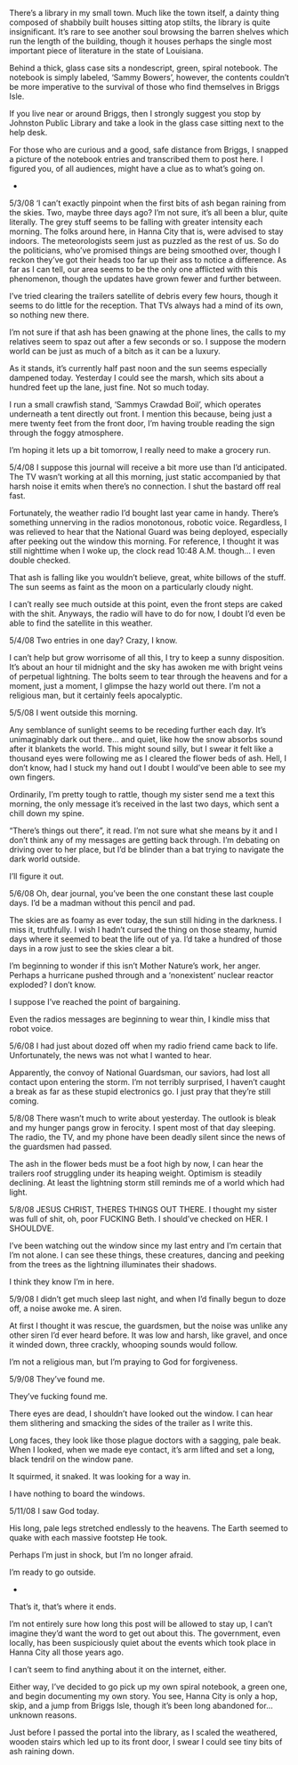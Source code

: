 There’s a library in my small town. Much like the town itself, a dainty thing composed of shabbily built houses sitting atop stilts, the library is quite insignificant. It’s rare to see another soul browsing the barren shelves which run the length of the building, though it houses perhaps the single most important piece of literature in the state of Louisiana. 

Behind a thick, glass case sits a nondescript, green, spiral notebook. The notebook is simply labeled, ‘Sammy Bowers’, however, the contents couldn’t be more imperative to the survival of those who find themselves in Briggs Isle. 

If you live near or around Briggs, then I strongly suggest you stop by Johnston Public Library and take a look in the glass case sitting next to the help desk. 

For those who are curious and a good, safe distance from Briggs, I snapped a picture of the notebook entries and transcribed them to post here. I figured you, of all audiences, might have a clue as to what’s going on. 

-

5/3/08
‘I can’t exactly pinpoint when the first bits of ash began raining from the skies. Two, maybe three days ago? I’m not sure, it’s all been a blur, quite literally. The grey stuff seems to be falling with greater intensity each morning. The folks around here, in Hanna City that is, were advised to stay indoors. The meteorologists seem just as puzzled as the rest of us. So do the politicians, who’ve promised things are being smoothed over, though I reckon they’ve got their heads too far up their ass to notice a difference. As far as I can tell, our area seems to be the only one afflicted with this phenomenon, though the updates have grown fewer and further between. 

I’ve tried clearing the trailers satellite of debris every few hours, though it seems to do little for the reception. That TVs always had a mind of its own, so nothing new there.

I’m not sure if that ash has been gnawing at the phone lines, the calls to my relatives seem to spaz out after a few seconds or so. I suppose the modern world can be just as much of a bitch as it can be a luxury. 

As it stands, it’s currently half past noon and the sun seems especially dampened today. Yesterday I could see the marsh, which sits about a hundred feet up the lane, just fine. Not so much today.

I run a small crawfish stand, ‘Sammys Crawdad Boil’, which operates underneath a tent directly out front. I mention this because, being just a mere twenty feet from the front door, I’m having trouble reading the sign through the foggy atmosphere. 

I’m hoping it lets up a bit tomorrow, I really need to make a grocery run. 

 5/4/08
I suppose this journal will receive a bit more use than I’d anticipated. The TV wasn’t working at all this morning, just static accompanied by that harsh noise it emits when there’s no connection. I shut the bastard off real fast.

Fortunately, the weather radio I’d bought last year came in handy. There’s something unnerving in the radios monotonous, robotic voice. Regardless, I was relieved to hear that the National Guard was being deployed, especially after peeking out the window this morning. For reference, I thought it was still nighttime when I woke up, the clock read 10:48 A.M. though... I even double checked. 

That ash is falling like you wouldn’t believe, great, white billows of the stuff. The sun seems as faint as the moon on a particularly cloudy night. 

I can’t really see much outside at this point, even the front steps are caked with the shit. Anyways, the radio will have to do for now, I doubt I’d even be able to find the satellite in this weather.

5/4/08
Two entries in one day? Crazy, I know.

I can’t help but grow worrisome of all this, I try to keep a sunny disposition. It’s about an hour til midnight and the sky has awoken me with bright veins of perpetual lightning. The bolts seem to tear through the heavens and for a moment, just a moment, I glimpse the hazy world out there. I’m not a religious man, but it certainly feels apocalyptic.

5/5/08
I went outside this morning. 

Any semblance of sunlight seems to be receding further each day. It’s unimaginably dark out there... and quiet, like how the snow absorbs sound after it blankets the world. This might sound silly, but I swear it felt like a thousand eyes were following me as I cleared the flower beds of ash. Hell, I don’t know, had I stuck my hand out I doubt I would’ve been able to see my own fingers. 

Ordinarily, I’m pretty tough to rattle, though my sister send me a text this morning, the only message it’s received in the last two days, which sent a chill down my spine.

“There’s things out there”, it read. I’m not sure what she means by it and I don’t think any of my messages are getting back through. I’m debating on driving over to her place, but I’d be blinder than a bat trying to navigate the dark world outside.

I’ll figure it out.

5/6/08
Oh, dear journal, you’ve been the one constant these last couple days. I’d be a madman without this pencil and pad.

The skies are as foamy as ever today, the sun still hiding in the darkness. I miss it, truthfully. I wish I hadn’t cursed the thing on those steamy, humid days where it seemed to beat the life out of ya. I’d take a hundred of those days in a row just to see the skies clear a bit. 

I’m beginning to wonder if this isn’t Mother Nature’s work, her anger. Perhaps a hurricane pushed through and a ‘nonexistent’ nuclear reactor exploded? I don’t know.

I suppose I’ve reached the point of bargaining. 

Even the radios messages are beginning to wear thin, I kindle miss that robot voice. 

5/6/08
I had just about dozed off when my radio friend came back to life. Unfortunately, the news was not what I wanted to hear.

Apparently, the convoy of National Guardsman, our saviors, had lost all contact upon entering the storm. I’m not terribly surprised, I haven’t caught a break as far as these stupid electronics go. I just pray that they’re still coming. 

5/8/08
There wasn’t much to write about yesterday. The outlook is bleak and my hunger pangs grow in ferocity. I spent most of that day sleeping. The radio, the TV, and my phone have been deadly silent since the news of the guardsmen had passed. 

The ash in the flower beds must be a foot high by now, I can hear the trailers roof struggling under its heaping weight. Optimism is steadily declining. At least the lightning storm still reminds me of a world which had light. 

5/8/08
JESUS CHRIST, THERES THINGS OUT THERE. I thought my sister was full of shit, oh, poor FUCKING Beth. I should’ve checked on HER. I SHOULDVE. 

I’ve been watching out the window since my last entry and I’m certain that I’m not alone. I can see these things, these creatures, dancing and peeking from the trees as the lightning illuminates their shadows. 

I think they know I’m in here. 

5/9/08
I didn’t get much sleep last night, and when I’d finally begun to doze off, a noise awoke me. A siren.

At first I thought it was rescue, the guardsmen, but the noise was unlike any other siren I’d ever heard before. It was low and harsh, like gravel, and once it winded down, three crackly, whooping sounds would follow. 

I’m not a religious man, but I’m praying to God for forgiveness. 

5/9/08
They’ve found me. 

They’ve fucking found me. 

There eyes are dead, I shouldn’t have looked out the window. I can hear them slithering and smacking the sides of the trailer as I write this. 

Long faces, they look like those plague doctors with a sagging, pale beak. When I looked, when we made eye contact, it’s arm lifted and set a long, black tendril on the window pane. 

It squirmed, it snaked. It was looking for a way in.

I have nothing to board the windows. 

5/11/08
I saw God today. 

His long, pale legs stretched endlessly to the heavens. The Earth seemed to quake with each massive footstep He took. 

Perhaps I’m just in shock, but I’m no longer afraid. 

I’m ready to go outside. 

-

That’s it, that’s where it ends. 

I’m not entirely sure how long this post will be allowed to stay up, I can’t imagine they’d want the word to get out about this. The government, even locally, has been suspiciously quiet about the events which took place in Hanna City all those years ago. 

I can’t seem to find anything about it on the internet, either. 

Either way, I’ve decided to go pick up my own spiral notebook, a green one, and begin documenting my own story. You see, Hanna City is only a hop, skip, and a jump from Briggs Isle, though it’s been long abandoned for... unknown reasons. 

Just before I passed the portal into the library, as I scaled the weathered, wooden stairs which led up to its front door, I swear  I could see tiny bits of ash raining down.